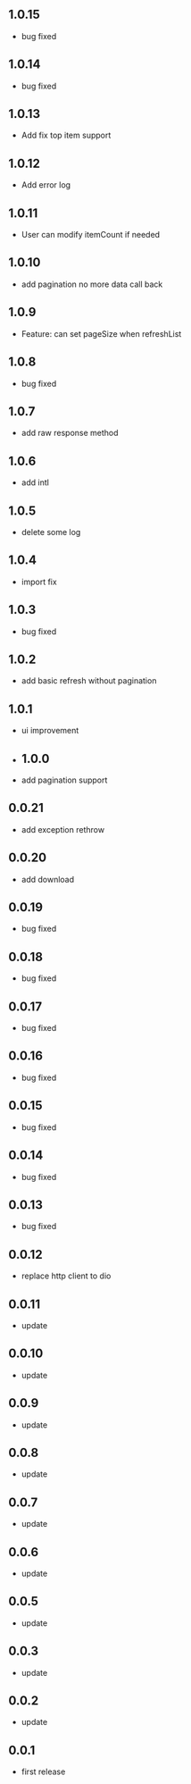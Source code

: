 ## 1.0.15

* bug fixed

## 1.0.14

* bug fixed

## 1.0.13

* Add fix top item support

## 1.0.12

* Add error log

## 1.0.11

* User can modify itemCount if needed

## 1.0.10

* add pagination no more data call back


## 1.0.9

* Feature: can set pageSize when refreshList

## 1.0.8

* bug fixed

## 1.0.7

* add raw response method

## 1.0.6

* add intl

## 1.0.5

* delete some log

## 1.0.4

* import fix

## 1.0.3

* bug fixed

## 1.0.2

* add basic refresh without pagination

## 1.0.1

* ui improvement

* ## 1.0.0

* add pagination support

## 0.0.21

* add exception rethrow

## 0.0.20

* add download

## 0.0.19

* bug fixed

## 0.0.18

* bug fixed

## 0.0.17

* bug fixed

## 0.0.16

* bug fixed

## 0.0.15

* bug fixed

## 0.0.14

* bug fixed

## 0.0.13

* bug fixed

## 0.0.12

* replace http client to dio

## 0.0.11

* update

## 0.0.10

* update

## 0.0.9

* update

## 0.0.8

* update

## 0.0.7

* update

## 0.0.6

* update

## 0.0.5

* update

## 0.0.3

* update

## 0.0.2

* update

## 0.0.1

* first release

